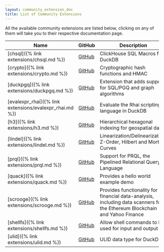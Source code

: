 ```yaml
---
layout: community_extension_doc
title: List of Community Extensions
---
```


All the available community extensions are listed below, clicking on any of them will take you to their respective documentation page.

|                          Name                           |                                               GitHub                                               |                                                        Description                                                        |
|---------------------------------------------------------|----------------------------------------------------------------------------------------------------|---------------------------------------------------------------------------------------------------------------------------|
| [chsql]({% link extensions/chsql.md %})                 | [<span class=github>GitHub</span>](https://github.com/lmangani/duckdb-extension-clickhouse-sql)    | ClickHouse SQL Macros for DuckDB                                                                                          |
| [crypto]({% link extensions/crypto.md %})               | [<span class=github>GitHub</span>](https://github.com/rustyconover/duckdb-crypto-extension)        | Cryptographic hash functions and HMAC                                                                                     |
| [duckpgq]({% link extensions/duckpgq.md %})             | [<span class=github>GitHub</span>](https://github.com/cwida/duckpgq-extension)                     | Extension that adds support for SQL/PGQ and graph algorithms                                                              |
| [evalexpr_rhai]({% link extensions/evalexpr_rhai.md %}) | [<span class=github>GitHub</span>](https://github.com/rustyconover/duckdb-evalexpr-rhai-extension) | Evaluate the Rhai scripting language in DuckDB                                                                            |
| [h3]({% link extensions/h3.md %})                       | [<span class=github>GitHub</span>](https://github.com/isaacbrodsky/h3-duckdb)                      | Hierarchical hexagonal indexing for geospatial data                                                                       |
| [lindel]({% link extensions/lindel.md %})               | [<span class=github>GitHub</span>](https://github.com/rustyconover/duckdb-lindel-extension)        | Linearization/Delinearization, Z-Order, Hilbert and Morton Curves                                                         |
| [prql]({% link extensions/prql.md %})                   | [<span class=github>GitHub</span>](https://github.com/ywelsch/duckdb-prql)                         | Support for PRQL, the Pipelined Relational Query Language                                                                 |
| [quack]({% link extensions/quack.md %})                 | [<span class=github>GitHub</span>](https://github.com/hannes/quack)                                | Provides a hello world example demo                                                                                       |
| [scrooge]({% link extensions/scrooge.md %})             | [<span class=github>GitHub</span>](https://github.com/pdet/Scrooge-McDuck)                         | Provides functionality for financial data-analysis, including data scanners for the Ethereum Blockchain and Yahoo Finance |
| [shellfs]({% link extensions/shellfs.md %})             | [<span class=github>GitHub</span>](https://github.com/rustyconover/duckdb-shellfs-extension)       | Allow shell commands to be used for input and output                                                                      |
| [ulid]({% link extensions/ulid.md %})                   | [<span class=github>GitHub</span>](https://github.com/Maxxen/duckdb_ulid)                          | ULID data type for DuckDB                                                                                                 |

